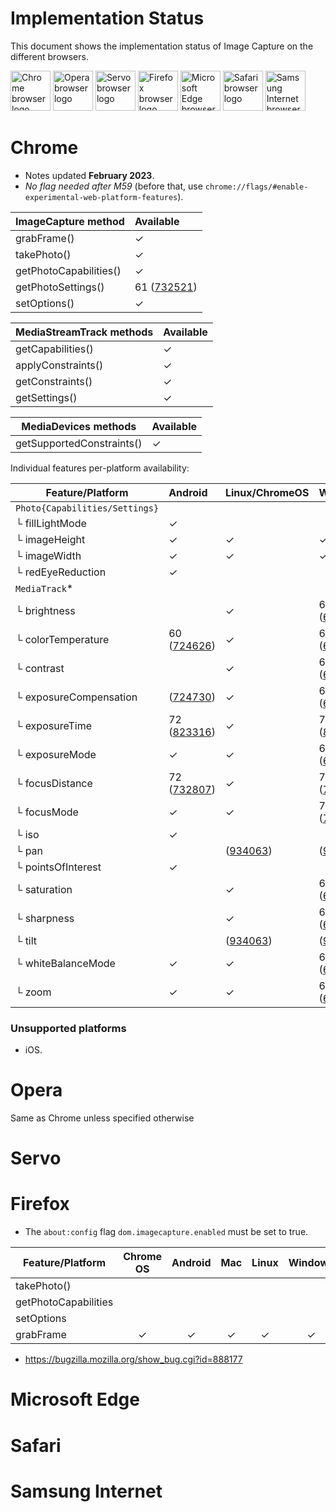 # Implementation Status
This document shows the implementation status of Image Capture on the
different browsers.

<a href="#chrome"><img width=64 src="https://raw.githubusercontent.com/alrra/browser-logos/master/src/chrome/chrome_128x128.png" alt="Chrome browser logo"></a>
<a href="#opera"><img width=64 src="https://raw.githubusercontent.com/alrra/browser-logos/master/src/opera/opera_128x128.png" alt="Opera browser logo"></a>
<a href="#servo"><img width=64 src="https://raw.githubusercontent.com/alrra/browser-logos/master/src/browser.html/browser.html_128x128.png" alt="Servo browser logo"></a>
<a href="#firefox"><img width=64 src="https://raw.githubusercontent.com/alrra/browser-logos/master/src/firefox/firefox_128x128.png" alt="Firefox browser logo"></a>
<a href="#microsoft-edge"><img width=64 src="https://raw.githubusercontent.com/alrra/browser-logos/master/src/edge/edge_128x128.png" alt="Microsoft Edge browser logo"></a>
<a href="#microsoft-edge"><img width=64 src="https://raw.githubusercontent.com/alrra/browser-logos/master/src/safari/safari_128x128.png" alt="Safari browser logo"></a>
<a href="#samsung-internet"><img width=64 src="https://raw.githubusercontent.com/alrra/browser-logos/master/src/samsung-internet/samsung-internet_128x128.png" alt="Samsung Internet browser logo"></a>

# Chrome
* Notes updated **February 2023**.
* *No flag needed after M59*  (before that, use `chrome://flags/#enable-experimental-web-platform-features`).

ImageCapture method       |Available                               |
------------------------- | :------------------------------------- |
grabFrame()               | ✓                                      |
takePhoto()               | ✓                                      |
getPhotoCapabilities()    | ✓                                      |
getPhotoSettings()        | 61 ([732521](https://crbug.com/732521))|
setOptions()              | ✓                                      |

MediaStreamTrack methods  | Available  |
------------------------- | :--------- |
getCapabilities()         | ✓          |
applyConstraints()        | ✓          |
getConstraints()          | ✓          |
getSettings()             | ✓          |

MediaDevices methods      | Available  |
------------------------- | :--------- |
getSupportedConstraints() | ✓          |

Individual features per-platform availability:

Feature/Platform          | Android                               | Linux/ChromeOS                       | Windows                                 | Mac |
------------------------- | :------------------------------------ | :------------                        | :-------------------------------------- | :-  |
`Photo{Capabilities/Settings}`|                                   |                                      |                                         |     |
└ fillLightMode           | ✓                                     |                                      |                                         |     |
└ imageHeight             | ✓                                     | ✓                                    | ✓                                       | ✓   |
└ imageWidth              | ✓                                     | ✓                                    | ✓                                       | ✓   |
└ redEyeReduction         | ✓                                     |                                      |                                         |     |
`MediaTrack`*             |                                       |                                      |                                         |     |
└ brightness              |                                       | ✓                                    | 60 ([657128](https://crbug.com/657128)) | 111([817805](https://crbug.com/817805)) |
└ colorTemperature        |60 ([724626](https://crbug.com/724626))| ✓                                    | 60 ([657128](https://crbug.com/657128)) | 111([817805](https://crbug.com/817805)) |
└ contrast                |                                       | ✓                                    | 60 ([657128](https://crbug.com/657128)) | 111([817805](https://crbug.com/817805)) |
└ exposureCompensation    |   ([724730](https://crbug.com/724730))| ✓                                    | 60 ([657128](https://crbug.com/657128)) |     |
└ exposureTime            |72 ([823316](https://crbug.com/823316))| ✓                                    | 76 ([823316](https://crbug.com/823316)) | 111([817805](https://crbug.com/817805)) |
└ exposureMode            | ✓                                     | ✓                                    | 60 ([657128](https://crbug.com/657128)) | 111([817805](https://crbug.com/817805)) |
└ focusDistance           |72 ([732807](https://crbug.com/732807))| ✓                                    | 76 ([732807](https://crbug.com/732807)) | 111([817805](https://crbug.com/817805)) |
└ focusMode               | ✓                                     | ✓                                    | 76 ([732807](https://crbug.com/732807)) | 111([817805](https://crbug.com/817805)) |
└ iso                     | ✓                                     |                                      |                                         |     |
└ pan                     |                                       | ([934063](https://crbug.com/934063)) | ([934063](https://crbug.com/934063))    | 87([934063](https://crbug.com/934063)) |
└ pointsOfInterest        | ✓                                     |                                      |                                         |     |
└ saturation              |                                       | ✓                                    | 60 ([657128](https://crbug.com/657128)) | 111([817805](https://crbug.com/817805)) |
└ sharpness               |                                       | ✓                                    | 60 ([657128](https://crbug.com/657128)) | 111([817805](https://crbug.com/817805)) |
└ tilt                    |                                       | ([934063](https://crbug.com/934063)) | ([934063](https://crbug.com/934063))    | 87([934063](https://crbug.com/934063)) |
└ whiteBalanceMode        | ✓                                     | ✓                                    | 60 ([657128](https://crbug.com/657128)) | 111([817805](https://crbug.com/817805)) |
└ zoom                    | ✓                                     | ✓                                    | 60 ([657128](https://crbug.com/657128)) | 87([934063](https://crbug.com/934063)) |

### Unsupported platforms

* iOS.

# Opera
Same as Chrome unless specified otherwise

# Servo

# Firefox

* The `about:config` flag `dom.imagecapture.enabled` must be set to true.

Feature/Platform          | Chrome OS | Android | Mac | Linux | Windows |
------------------------- | :-------: | :-----: | :-: | :---: | :-----: |
takePhoto()               |           |         |     |       |         |
getPhotoCapabilities      |           |         |     |       |         |
setOptions                |           |         |     |       |         |
grabFrame                 | ✓         | ✓       | ✓   | ✓     | ✓       |

- https://bugzilla.mozilla.org/show_bug.cgi?id=888177

# Microsoft Edge

# Safari

# Samsung Internet
